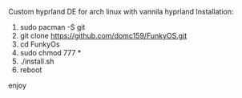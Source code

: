 Custom hyprland DE for arch linux with vannila hyprland
Installation:
1)  sudo pacman -S git
2)  git clone https://github.com/domc159/FunkyOS.git
3)  cd FunkyOs
4)  sudo chmod 777 *
5)  ./install.sh
6)  reboot

enjoy

